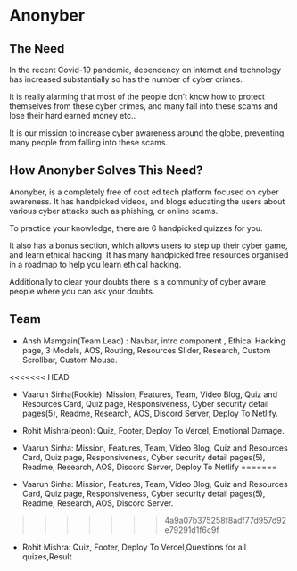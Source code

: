 # Anonyber

## The Need

In the recent Covid-19 pandemic, dependency on internet and technology has increased 
substantially so has the number of cyber crimes.

It is really alarming that most of the people don’t know how to protect themselves 
from these cyber crimes, and many fall into these scams and lose their hard earned money etc..

It is our mission to increase cyber awareness around the globe, 
preventing many people from falling into these scams.

## How Anonyber Solves This Need?

Anonyber, is a completely free of cost ed tech platform focused on cyber awareness. It has handpicked videos, and blogs educating the users about various cyber attacks such as phishing, or online scams.

To practice your knowledge, there are 6 handpicked quizzes for you.

It also has a bonus section, which allows users to step up their cyber game, and learn ethical hacking. It has many handpicked free resources organised in a roadmap to help you learn ethical hacking.

Additionally to clear your doubts there is a community of cyber aware people where you can ask your doubts.

## Team

- Ansh Mamgain(Team Lead) : Navbar, intro component , Ethical Hacking page, 3 Models, AOS, Routing, Resources Slider, Research, Custom Scrollbar, Custom Mouse.

<<<<<<< HEAD
- Vaarun Sinha(Rookie): Mission, Features, Team, Video  Blog, Quiz and Resources Card, Quiz page, Responsiveness, Cyber security detail pages(5), Readme, Research, AOS, Discord Server, Deploy To Netlify.

- Rohit Mishra(peon): Quiz, Footer, Deploy To Vercel, Emotional Damage.
- Vaarun Sinha: Mission, Features, Team, Video  Blog, Quiz and Resources Card, Quiz page, Responsiveness, Cyber security detail pages(5), Readme, Research, AOS, Discord Server, Deploy To Netlify
=======
- Vaarun Sinha: Mission, Features, Team, Video  Blog, Quiz and Resources Card, Quiz page, Responsiveness, Cyber security detail pages(5), Readme, Research, AOS, Discord Server.
>>>>>>> 4a9a07b375258f8adf77d957d92e79291d1f6c9f

- Rohit Mishra: Quiz, Footer, Deploy To Vercel,Questions for all quizes,Result
